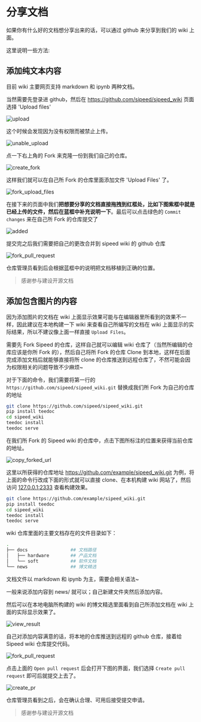 # 分享文档

如果你有什么好的文档想分享出来的话，可以通过 github 来分享到我们的 wiki 上面。

这里说明一些方法:

## 添加纯文本内容

目前 wiki 主要网页支持 markdown 和 ipynb 两种文档。

当然需要先登录进 github，然后在 https://github.com/sipeed/sipeed_wiki 页面选择 'Upload files'

![upload](./assets/upload.png)

这个时候会发现因为没有权限而被禁止上传。

![unable_upload](./assets/unable_upload.png)

点一下右上角的 Fork 来克隆一份到我们自己的仓库。

![create_fork](./assets/create_fork.png)

这样我们就可以在自己所 Fork 的仓库里面添加文件 'Upload Files' 了。

![fork_upload_files](./assets/fork_upload_files.png)

在接下来的页面中我们**把想要分享的文档直接拖拽到红框处，比如下图紫框中就是已经上传的文件，然后在蓝框中补充说明一下**。最后可以点击绿色的 `Commit changes` 来在自己所 Fork 的仓库提交了

![added](./assets/added.png)

提交完之后我们需要把自己的更改合并到 sipeed wiki 的 github 仓库

![fork_pull_request](./assets/fork_pull_request.png)

仓库管理员看到后会根据蓝框中的说明把文档移植到正确的位置。

> 感谢参与建设开源文档

## 添加包含图片的内容

因为添加图片的文档在 wiki 上面显示效果可能与在编辑器里所看到的效果不一样，因此建议在本地构建一下 wiki 来查看自己所编写的文档在 wiki 上面显示的实际结果，所以不建议像上面一样直接 `Upload Files`。

需要先 Fork Sipeed 的仓库，这样自己就可以编辑 wiki 仓库了（当然所编辑的仓库应该是你所 Fork 的），然后自己将所 Fork 的仓库 Clone 到本地，这样在后面完成添加文档后就能够直接将所 clone 的仓库推送到远程仓库了，不然可能会因为权限相关的问题导致不少麻烦~

对于下面的命令，我们需要将第一行的 `https://github.com/sipeed/sipeed_wiki.git` 替换成我们所 Fork 为自己的仓库的地址

```bash
git clone https://github.com/sipeed/sipeed_wiki.git
pip install teedoc
cd sipeed_wiki
teedoc install
teedoc serve
```

在我们所 Fork 的 Sipeed wiki 的仓库中，点击下图所标注的位置来获得当前仓库的地址。

![copy_forked_url](./assets/copy_forked_url.png)

这里以所获得的仓库地址 https://github.com/example/sipeed_wiki.git 为例，将上面的命令行改成下面的形式就可以直接 clone、在本机构建 wiki 网站了，然后访问 [127.0.0.1:2333](127.0.0.1:2333) 查看构建效果。

```bash
git clone https://github.com/example/sipeed_wiki.git
pip install teedoc
cd sipeed_wiki
teedoc install
teedoc serve
```

wiki 仓库里面的主要文档存在的文件目录如下：

```bash
.
├── docs                ## 文档路径
│   ├── hardware        ## 产品文档
│   └── soft            ## 软件文档
└── news                ## 博文精选
```

文档文件以 markdown 和 ipynb 为主，需要会相关语法~

一般来说添加内容到 news/ 就可以；自己新建文件夹然后添加内容。

然后可以在本地电脑所构建的 wiki 的博文精选里面看到自己所添加文档在 wiki 上面的实际显示效果了。

![view_result](./assets/view_result.png)

自己对添加内容满意的话，将本地的仓库推送到远程的 github 仓库，接着给 Sipeed wiki 仓库提交代码。

![fork_pull_request](./assets/fork_pull_request.png)

点击上面的 `Open pull request` 后会打开下图的界面，我们选择 `Create pull request` 即可后就提交上去了。

![create_pr](./assets/create_pr.png)

仓库管理员看到之后，会在确认合理、可用后接受提交申请。

> 感谢参与建设开源文档